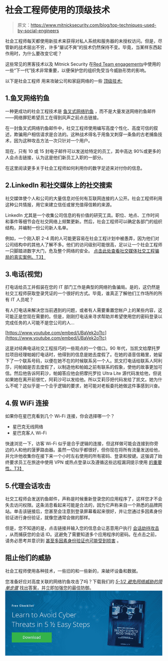# 社会工程师使用的顶级技术

> 原文：<https://www.mitnicksecurity.com/blog/top-techniques-used-by-social-engineers>

社会工程师每天都使用新技术来获得对私人系统和服务器的未授权访问。但是，尽管新的战术层出不穷，许多“屡试不爽”的技术仍然保持不变。毕竟，当某样东西起作用时，为什么要改变它呢？

这些常见的黑客技术以及 Mitnick Security 在[Red Team engagements](https://www.mitnicksecurity.com/blog/what-is-a-red-team-pentesting)中使用的一些“下一代”技术非常重要，以便保护您的组织免受当今威胁形势的影响。

以下是社会工程师 用来攻破公司和家庭网络的一些 [顶级技术:](https://www.mitnicksecurity.com/blog/6-types-of-social-engineering-attacks)

## 1.鱼叉网络钓鱼

一种更成功的社会工程技术是 [鱼叉式网络钓鱼](https://www.mitnicksecurity.com/blog/spear-phishing-targeted-email-scams-what-you-need-to-know-about-this-hacking-technique) ，而不是大量发送网络钓鱼邮件——网络罪犯希望员工在得到风声之前点击链接。

在一封鱼叉式网络钓鱼邮件中，社交工程师使用[](https://www.mitnicksecurity.com/blog/social-engineering-terms-explained-with-examples)编写高度个性化、高度可信的叙述，欺骗用户相信请求是合法的。这种战术得名于用鱼叉刺穿一条鱼的古老捕鱼技术，因为这种攻击方法一次只针对一个用户。

现在，只有 10 或 15 封电子邮件可以发送给特定的员工，其中高达 90%或更多的人会点击链接，认为这是他们新员工入职的一部分。

在这里阅读更多关于社会工程师如何利用你的数字足迹来对付你的信息。

## 2.LinkedIn 和社交媒体上的社交搜索

社交媒体使个人和公司的大量信息对任何有互联网连接的人公开。社会工程师利用这种公共情报，用它来建立信任或冒充值得信赖的来源。

LinkedIn 尤其是一个收集公司信息的有价值的研究工具。职位、地点、工作时间和事件等细节会在社交网络上频繁更新。然后，社会工程师可以确定各部门的组织结构，并编制一份公司新人名单。

例如，一个刚入职 2-4 周的人可能更容易在社会工程计划中被愚弄，因为他们对公司结构中的其他人了解不多。他们的访问级别可能很高，足以让一个社会工程师一只脚踏进数字大门，危及整个网络的安全。 [点击此处查看社交媒体社交工程骗局的真实案例。T3】](https://www.mitnicksecurity.com/blog/how-technology-is-changing-the-future-of-social-engineering)

## 3.电话(视觉)

打电话给员工并假装在您的 IT 部门工作是典型的网络钓鱼骗局。是的，这仍然是社交工程师获取登录凭证的一个很好的方式。毕竟，谁真正了解他们工作场所的所有 IT 人员呢？

有人打电话来解决您当前遇到的问题，或者有人需要重置您帐户上的某些内容，这可能正是您现在需要的。但是，刚刚打电话来寻求帮助并希望使用您的密码登录以完成任务的人可能不是您公司的人…

[https://www.youtube.com/embed/UBaVek2oTtc](https://www.youtube.com/embed/UBaVek2oTtc)

这是对经典电话社交工程技巧的一些观点的一个借口。90 年代，当凯文给摩托罗拉项目经理帕姆打电话时，他得到的信息是她去度假了。在她的语音信箱里，她留下了一个联系号码，以便在她不在的时候联系另一个人。凯文打电话给联系人阿利莎，问帕姆是否去度假了，以制造他和帕姆之前有联系的假象，使他的故事更加可信。然后他告诉阿莉沙，帕姆答应他会把摩托罗拉 Ultra Lite 源代码发给他，但说如果她在离开前很忙，阿莉沙可以发给他。所以艾莉莎把代码发给了凯文。她为什么不呢？这似乎是一个合乎逻辑的要求，她可能对老板委托她做这件事感到兴奋。

## 4.假 WiFi 连接

如果你在星巴克看到几个 Wi-Fi 连接，你会选择哪一个？

*   星巴克无线网络
*   星巴克客人 Wi-Fi 

快速浏览一下，访客 Wi-Fi 似乎是合乎逻辑的连接，但这样做可能会连接到你旁边的人和他的菠萝路由器。虽然一切似乎都很好，但你现在将所有流量发送给他，并允许他收集你在接下来一个小时左右使用的所有密码、登录和按键。这强调了始终要求员工在旅途中使用 VPN 或热点登录以及遵循这些远程漏洞提示使用 [的重要性。T3】](https://www.mitnicksecurity.com/blog/endpoint-security-and-remote-work-5-considerations-for-remote-users)

## 5.代理会话攻击

社交工程师会发送钓鱼邮件，声称是时候重新登录您的应用程序了，这样您才不会失去访问权限。这条消息看起来可能是合法的，因为它声称来自一个熟悉的品牌网站。单击该链接后，您甚至会注意到登录屏幕看起来很好，并让您通过多因素身份验证进行身份验证，就像您通常会做的那样。

但是，您不知道的是，点击链接并输入您的信息会让恶意用户执行 [会话劫持攻击](https://owasp.org/www-community/attacks/Session_hijacking_attack) ，从而捕获您的会话 ID。这避免了需要知道多个应用程序的密码。在点击之前，请务必思考并意识到 [甚至多因素身份验证也可能受到损害](https://www.mitnicksecurity.com/blog/reasons-to-enable-company-wide-multi-factor-authentication) 。

## 阻止他们的威胁

社会工程师使用各种技术，一些旧的和一些新的，来破坏设备和数据。

您准备好应对高度关联的网络钓鱼攻击了吗？下载我们的 [*5-1/2 避免网络威胁的简单步骤*](https://www.mitnicksecurity.com/lp-easy-steps-to-avoid-cyber-threats) 找出答案，并立即加强您的最佳防御。[![New call-to-action](img/95ee2efaa0b0e1050f47338da41f7869.png)](https://cta-redirect.hubspot.com/cta/redirect/3875471/7f9b1de1-cf7c-4700-8892-cdf9402b32cf)